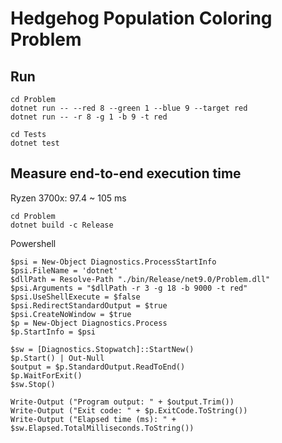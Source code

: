 # Hedgehog Population Coloring Problem

## Run

```
cd Problem
dotnet run -- --red 8 --green 1 --blue 9 --target red
dotnet run -- -r 8 -g 1 -b 9 -t red
```

```
cd Tests
dotnet test
```

## Measure end-to-end execution time

Ryzen 3700x: 97.4 ~ 105 ms

```
cd Problem
dotnet build -c Release
```

Powershell
```
$psi = New-Object Diagnostics.ProcessStartInfo
$psi.FileName = 'dotnet'
$dllPath = Resolve-Path "./bin/Release/net9.0/Problem.dll"
$psi.Arguments = "$dllPath -r 3 -g 18 -b 9000 -t red"
$psi.UseShellExecute = $false
$psi.RedirectStandardOutput = $true
$psi.CreateNoWindow = $true
$p = New-Object Diagnostics.Process
$p.StartInfo = $psi

$sw = [Diagnostics.Stopwatch]::StartNew()
$p.Start() | Out-Null
$output = $p.StandardOutput.ReadToEnd()
$p.WaitForExit()
$sw.Stop()

Write-Output ("Program output: " + $output.Trim())
Write-Output ("Exit code: " + $p.ExitCode.ToString())
Write-Output ("Elapsed time (ms): " + $sw.Elapsed.TotalMilliseconds.ToString())
```
